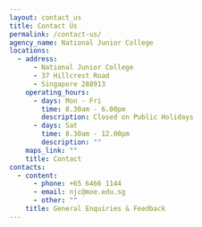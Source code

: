 ```yaml
---
layout: contact_us
title: Contact Us
permalink: /contact-us/
agency_name: National Junior College
locations:
  - address:
      - National Junior College
      - 37 Hillcrest Road
      - Singapore 288913
    operating_hours:
      - days: Mon - Fri
        time: 8.30am - 6.00pm
        description: Closed on Public Holidays
      - days: Sat
        time: 8.30am - 12.00pm
        description: ""
    maps_link: ""
    title: Contact
contacts:
  - content:
      - phone: +65 6466 1144
      - email: njc@moe.edu.sg
      - other: ""
    title: General Enquiries & Feedback
---
```


